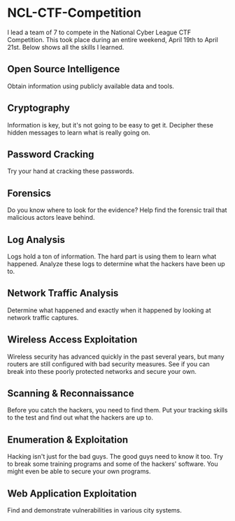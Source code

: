 # NCL-CTF-Competition
I lead a team of 7 to compete in the National Cyber League CTF Competition. This took place during an entire weekend, April 19th to April 21st. Below shows all the skills I learned.

## Open Source Intelligence
Obtain information using publicly available data and tools.

## Cryptography
Information is key, but it's not going to be easy to get it. Decipher these hidden messages to learn what is really going on.

## Password Cracking
Try your hand at cracking these passwords.

## Forensics
Do you know where to look for the evidence? Help find the forensic trail that malicious actors leave behind.

## Log Analysis
Logs hold a ton of information. The hard part is using them to learn what happened. Analyze these logs to determine what the hackers have been up to.

## Network Traffic Analysis
Determine what happened and exactly when it happened by looking at network traffic captures.

## Wireless Access Exploitation
Wireless security has advanced quickly in the past several years, but many routers are still configured with bad security measures. See if you can break into these poorly protected networks and secure your own.

## Scanning & Reconnaissance
Before you catch the hackers, you need to find them. Put your tracking skills to the test and find out what the hackers are up to.

## Enumeration & Exploitation
Hacking isn't just for the bad guys. The good guys need to know it too. Try to break some training programs and some of the hackers' software. You might even be able to secure your own programs.

## Web Application Exploitation
Find and demonstrate vulnerabilities in various city systems.
